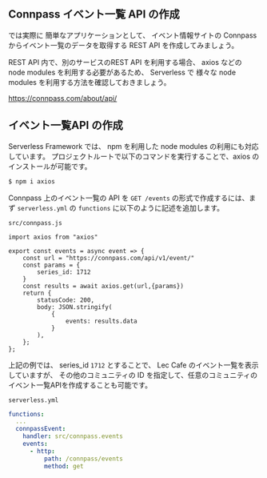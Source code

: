 ## Connpass イベント一覧 API の作成

では実際に 簡単なアプリケーションとして、
イベント情報サイトの Connpass からイベント一覧のデータを取得する REST API を作成してみましょう。

REST API 内で、別のサービスのREST API を利用する場合、 axios などの node modules を利用する必要があるため、
Serverless で 様々な node modules を利用する方法を確認しておきましょう。

https://connpass.com/about/api/

## イベント一覧API の作成

Serverless Framework では、 npm を利用した node modules の利用にも対応しています。
プロジェクトルートで以下のコマンドを実行することで、axios のインストールが可能です。

```bash
$ npm i axios
```

Connpass 上のイベント一覧の API を `GET /events` の形式で作成するには、まず `serverless.yml` の `functions` に以下のように記述を追加します。

`src/connpass.js`

```
import axios from "axios"

export const events = async event => {
    const url = "https://connpass.com/api/v1/event/"
    const params = {
        series_id: 1712
    }
    const results = await axios.get(url,{params})
    return {
        statusCode: 200,
        body: JSON.stringify(
            {
                events: results.data
            }
        ),
    };
};
```

上記の例では、 series_id `1712` とすることで、 Lec Cafe のイベント一覧を表示していますが、
その他のコミュニティの ID を指定して、任意のコミュニティのイベント一覧APIを作成することも可能です。


`serverless.yml`

```yaml
functions:
  ...
  connpassEvent:
    handler: src/connpass.events
    events:
      - http:
          path: /connpass/events
          method: get
```
